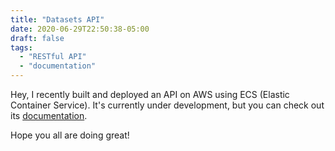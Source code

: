 ```yaml
---
title: "Datasets API"
date: 2020-06-29T22:50:38-05:00
draft: false
tags:
  - "RESTful API"
  - "documentation"
---
```



 Hey, I recently built and deployed an API on AWS using ECS (Elastic Container Service).
 It's currently under development, but you can check out its [documentation](http://datasets.rvlz.io/swagger).

 Hope you all are doing great!
 